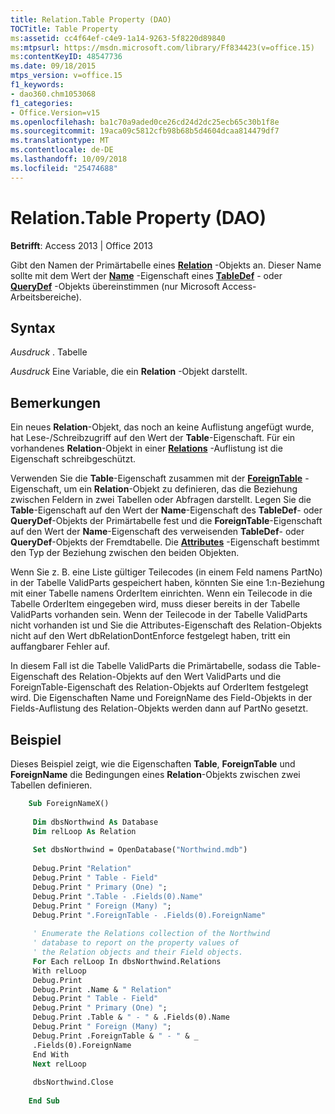 ```yaml
---
title: Relation.Table Property (DAO)
TOCTitle: Table Property
ms:assetid: cc4f64ef-c4e9-1a14-9263-5f8220d89840
ms:mtpsurl: https://msdn.microsoft.com/library/Ff834423(v=office.15)
ms:contentKeyID: 48547736
ms.date: 09/18/2015
mtps_version: v=office.15
f1_keywords:
- dao360.chm1053068
f1_categories:
- Office.Version=v15
ms.openlocfilehash: ba1c70a9aded0ce26cd24d2dc25ecb65c30b1f8e
ms.sourcegitcommit: 19aca09c5812cfb98b68b5d4604dcaa814479df7
ms.translationtype: MT
ms.contentlocale: de-DE
ms.lasthandoff: 10/09/2018
ms.locfileid: "25474688"
---
```

# <a name="relationtable-property-dao"></a>Relation.Table Property (DAO)


**Betrifft**: Access 2013 | Office 2013

Gibt den Namen der Primärtabelle eines **[Relation](relation-object-dao.md)** -Objekts an. Dieser Name sollte mit dem Wert der **[Name](connection-name-property-dao.md)** -Eigenschaft eines **[TableDef](tabledef-object-dao.md)** - oder **[QueryDef](querydef-object-dao.md)** -Objekts übereinstimmen (nur Microsoft Access-Arbeitsbereiche).

## <a name="syntax"></a>Syntax

*Ausdruck* . Tabelle

*Ausdruck* Eine Variable, die ein **Relation** -Objekt darstellt.

## <a name="remarks"></a>Bemerkungen

Ein neues **Relation**-Objekt, das noch an keine Auflistung angefügt wurde, hat Lese-/Schreibzugriff auf den Wert der **Table**-Eigenschaft. Für ein vorhandenes **Relation**-Objekt in einer **[Relations](relations-collection-dao.md)** -Auflistung ist die Eigenschaft schreibgeschützt.

Verwenden Sie die **Table**-Eigenschaft zusammen mit der **[ForeignTable](relation-foreigntable-property-dao.md)** -Eigenschaft, um ein **Relation**-Objekt zu definieren, das die Beziehung zwischen Feldern in zwei Tabellen oder Abfragen darstellt. Legen Sie die **Table**-Eigenschaft auf den Wert der **Name**-Eigenschaft des **TableDef**- oder **QueryDef**-Objekts der Primärtabelle fest und die **ForeignTable**-Eigenschaft auf den Wert der **Name**-Eigenschaft des verweisenden **TableDef**- oder **QueryDef**-Objekts der Fremdtabelle. Die **[Attributes](field-attributes-property-dao.md)** -Eigenschaft bestimmt den Typ der Beziehung zwischen den beiden Objekten.

Wenn Sie z. B. eine Liste gültiger Teilecodes (in einem Feld namens PartNo) in der Tabelle ValidParts gespeichert haben, könnten Sie eine 1:n-Beziehung mit einer Tabelle namens OrderItem einrichten. Wenn ein Teilecode in die Tabelle OrderItem eingegeben wird, muss dieser bereits in der Tabelle ValidParts vorhanden sein. Wenn der Teilecode in der Tabelle ValidParts nicht vorhanden ist und Sie die Attributes-Eigenschaft des Relation-Objekts nicht auf den Wert dbRelationDontEnforce festgelegt haben, tritt ein auffangbarer Fehler auf.

In diesem Fall ist die Tabelle ValidParts die Primärtabelle, sodass die Table-Eigenschaft des Relation-Objekts auf den Wert ValidParts und die ForeignTable-Eigenschaft des Relation-Objekts auf OrderItem festgelegt wird. Die Eigenschaften Name und ForeignName des Field-Objekts in der Fields-Auflistung des Relation-Objekts werden dann auf PartNo gesetzt.

## <a name="example"></a>Beispiel

Dieses Beispiel zeigt, wie die Eigenschaften **Table**, **ForeignTable** und **ForeignName** die Bedingungen eines **Relation**-Objekts zwischen zwei Tabellen definieren.

```vb
    Sub ForeignNameX() 
     
     Dim dbsNorthwind As Database 
     Dim relLoop As Relation 
     
     Set dbsNorthwind = OpenDatabase("Northwind.mdb") 
     
     Debug.Print "Relation" 
     Debug.Print " Table - Field" 
     Debug.Print " Primary (One) "; 
     Debug.Print ".Table - .Fields(0).Name" 
     Debug.Print " Foreign (Many) "; 
     Debug.Print ".ForeignTable - .Fields(0).ForeignName" 
     
     ' Enumerate the Relations collection of the Northwind 
     ' database to report on the property values of 
     ' the Relation objects and their Field objects. 
     For Each relLoop In dbsNorthwind.Relations 
     With relLoop 
     Debug.Print 
     Debug.Print .Name & " Relation" 
     Debug.Print " Table - Field" 
     Debug.Print " Primary (One) "; 
     Debug.Print .Table & " - " & .Fields(0).Name 
     Debug.Print " Foreign (Many) "; 
     Debug.Print .ForeignTable & " - " & _ 
     .Fields(0).ForeignName 
     End With 
     Next relLoop 
     
     dbsNorthwind.Close 
     
    End Sub
```
